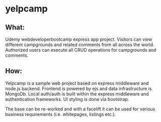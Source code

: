 # yelpcamp
What:
-----
Udemy webdeveloperbootcamp express app project. Visitors can view different campgrounds and related comments from all across the world. Authorized users can execute all CRUD operations for campgrounds and comments.

How:
----
Yelpcamp is a sample web project based on express middleware and node.js backend. Frontend is powered by ejs and data infrastructure is MongoDb. Local auth/auth is built within the express middleware and authentication frameworks. UI styling is done via bootstrap.

The base can be re-worked and with a facelift it can be used for various business requirements (i.e. whitepages, listings etc.).
